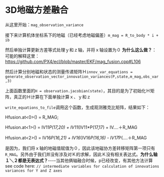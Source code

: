 # 3D地磁方差融合

从这里开始：`mag_observation_variance`

接下来计算机体坐标系下的地磁（已经考虑地磁偏差）`m_mag = R_to_body * i + ib`

然后单独计算更新方差等式处理ｙ和ｚ轴，并将ｘ轴设置为０ **为什么这么做？**：可能的解释这里：https://github.com/PX4/ecl/blob/master/EKF/mag_fusion.cpp#L106

然后计算分别地磁和状态的测量传递矩阵Ｈ`innov_var_equations = generate_observation_vector_innovation_variances(P,state,m_mag,obs_var,3)`

上面函数里面的`H = observation.jacobian(state)`，其目的是为了初始化Ｈ矩阵，真正的Ｈ计算在下面单独计算ｘ、ｙ和ｚ

`write_equations_to_file`调用这个函数，生成观测雅克比矩阵，结果如下：

Hfusion.at<0>() = R_MAG;

Hfusion.at<1>() = IV11*P(17,20) + IV11*(IV11*P(17,17) + IV....＋R_MAG

Hfusion.at<2>() = IV16*P(16,21) + IV16*(IV16*P(16,16) - IV17*P(....＋R_MAG

是因为，我们将ｘ轴的地磁值赋值为０，因此该地磁协方差转移矩阵第一项只有`R_MAG`。另外由于我们并没有涉及对Ｋ的求解，因此Ｋ没有相关表达式。**为什么轴１＼２都是无表达式？**----当其他俩轴融合时候，p已经改变，有其他方法计算see code here: `// intermediate variables for calculation of innovations variances for Y and Z axes`
